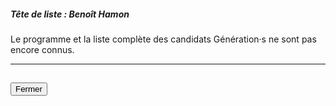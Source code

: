 ##### Tête de liste : Benoît Hamon

Le programme et la liste complète des candidats Génération·s ne sont pas encore connus.

<hr>
<h2><button class="btn btn-default btn-sm" onclick="generationsclose()">Fermer</button></h2>